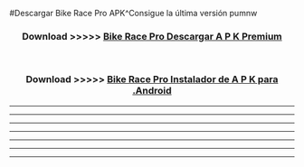 #Descargar Bike Race Pro  APK^Consigue la última versión pumnw



<div align="center">
<h3>Download >>>>> <a href="https://es-sites.web.app/?es= Bike Race Pro ">Bike Race Pro  Descargar A P K Premium</a></h3><br>

<h3>Download >>>>> <a href="https://es-sites.web.app/?es= Bike Race Pro ">Bike Race Pro  Instalador de A P K para .Android</a></h3>
</div>


----------------------------------------------------------

----------------------------------------------------------

----------------------------------------------------------

----------------------------------------------------------

----------------------------------------------------------

----------------------------------------------------------

----------------------------------------------------------


